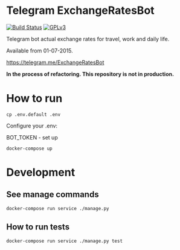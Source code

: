 # Telegram ExchangeRatesBot

[![Build Status](https://travis-ci.com/llybin/TelegramExchangeRatesBot.svg?branch=master)](https://travis-ci.com/llybin/TelegramExchangeRatesBot)
[![GPLv3](https://img.shields.io/badge/license-GPLv3-blue.svg)](LICENSE)

Telegram bot actual exchange rates for travel, work and daily life.

Available from 01-07-2015.

https://telegram.me/ExchangeRatesBot

**In the process of refactoring. This repository is not in production.**

# How to run

`cp .env.default .env`

Configure your .env:

BOT_TOKEN - set up

`docker-compose up`

# Development

## See manage commands

`docker-compose run service ./manage.py`

## How to run tests

`docker-compose run service ./manage.py test`
